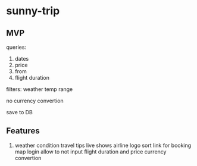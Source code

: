 # sunny-trip

## MVP
queries:
1. dates
2. price
3. from
4. flight duration

filters:
weather temp range

no currency convertion

save to DB

## Features
1. weather condition
travel tips
live shows
airline logo
sort
link for booking
map
login
allow to not input flight duration and price
currency convertion
